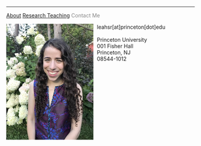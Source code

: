 
            
<hr>
<div class="row">
  <div class="column left" style="color:#888">
    <pagename><a href="https://leahrosenstiel.github.io">About</a> </pagename> <pagename> <a href="research"> Research </a> </pagename> <pagename> <a href="teaching">Teaching</a></pagename> <currentpage></currentpage> Contact Me
  </div>
  <div class="column right">
    <p> <img src="headshot.jpg" alt="Headshot" style="float:left;height:310px;padding-right:10px"> leahsr[at]princeton[dot]edu <br> <br> Princeton University <br /> 001 Fisher Hall <br /> Princeton, NJ <br /> 08544-1012 </p>
  </div>
</div>
